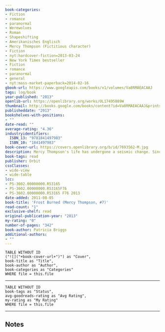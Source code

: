 ```yaml
---
book-categories:
- Fiction
- romance
- paranormal
- Werewolves
- Roman
- Shapeshifting
- Amerikanisches Englisch
- Mercy Thompson (Fictitious character)
- Fiction
- nyt:hardcover-fiction=2013-03-24
- New York Times bestseller
- Fiction
- romance
- paranormal
- general
- nyt:mass-market-paperback=2014-02-16
gbook-url: https://www.googleapis.com/books/v1/volumes/Va8RMAEACAAJ
tags: log/book
year-published: "2013"
openlib-url: https://openlibrary.org/works/OL17495889W
thumbnail: http://books.google.com/books/content?id=Va8RMAEACAAJ&printsec=frontcover&img=1&zoom=1&source=gbs_api
publisheddate: "2013"
bookshelves-with-positions:
- ""
date-read: ""
average-rating: "4.36"
industryidentifiers:
  ISBN_13: "9781841497983"
  ISBN_10: "1841497983"
book-cover-url: https://covers.openlibrary.org/b/id/7693562-M.jpg
description: Mercy Thompson's life has undergone a seismic change. Since becoming the mate of Alpha werewolf Adam and stepmother to his daughter Jesse, her life finally seems to be calming down. But after an accident in bumper-to-bumper traffic, Mercy suddenly can't reach Adam or the rest of the pack. All she knows is that Adam is angry and in pain. With the werewolves fighting a political battle to gain acceptance from the public, Mercy fears Adam's disappearance may be related - and that the pack is in serious danger. Outclassed and on her own, Mercy may be forced to seek assistance from any ally she can get, no matter how unlikely.
book-tags: read
publisher: Orbit
cssClasses:
- wide-view
- wide-table
lcc:
- PS-3602.00000000.R53165
- PS-3602.00000000.R53165F76
- PS-3602.00000000.R53165 F76 2013
date-added: 2011-08-05
book-title: 'Frost Burned (Mercy Thompson, #7)'
read-count: "1"
exclusive-shelf: read
original-publication-year: "2013"
my-rating: "0"
number-of-pages: "342"
book-author: Patricia Briggs
additional-authors:
- ""
---
```


```dataview
TABLE WITHOUT ID
("![]("+book-cover-url+")") as "Cover",
book-title as "Title",
book-author as "Author",
book-categories as "Categories"
WHERE file = this.file
```
---
```dataview
TABLE WITHOUT ID
book-tags as "Status",
avg-goodreads-rating as "Avg Rating",
my-rating as "My Rating"
WHERE file = this.file
```
---
## Notes


